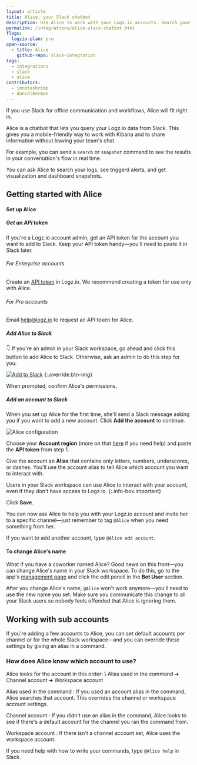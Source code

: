 ```yaml
---
layout: article
title: Alice, your Slack chatbot
description: Use Alice to work with your Logz.io accounts. Search your logs, see triggered alerts, and get snapshots of visualizations and dashboards—all right from Slack.
permalink: /integrations/alice-slack-chatbot.html
flags:
  logzio-plan: pro
open-source:
  - title: Alice
    github-repo: slack-integration
tags:
  - integrations
  - slack
  - alice
contributors:
  - imnotashrimp
  - danielberman
---
```


If you use Slack for office communication and workflows,
Alice will fit right in.

Alice is a chatbot that lets you query your Logz.io data from Slack.
This gives you a mobile-friendly way to work with Kibana
and to share information without leaving your team's chat.

For example, you can send a `search` or `snapshot` command
to see the results in your conversation's flow in real time.

You can ask Alice to search your logs, see triggerd alerts,
and get visualization and dashboard snapshots.

## Getting started with Alice

#### Set up Alice

<div class="tasklist">

##### Get an API token

If you're a Logz.io account admin,
get an API token for the account you want to add to Slack.
Keep your API token handy—you'll need to paste it in Slack later.

###### For Enterprise accounts

Create an [API token](https://app.logz.io/#/dashboard/settings/api-tokens) in Logz.io.
We recommend creating a token for use only with Alice.

###### For Pro accounts

Email [help@logz.io](mailto:help@logz.io) to request an API token for Alice.

##### Add Alice to Slack

👇 If you're an admin in your Slack workspace,
go ahead and click this button to add Alice to Slack.
Otherwise, ask an admin to do this step for you.

[![Add to Slack](https://platform.slack-edge.com/img/add_to_slack.png)](https://slack.com/oauth/authorize?client_id=8241711843.335794452337&amp;scope=bot)
{:.override.btn-img}

When prompted, confirm Alice's permissions.

##### Add an account to Slack

When you set up Alice for the first time,
she'll send a Slack message asking you if you want to add a new account.
Click **Add the account** to continue.

![Alice configuration]({{site.baseurl}}/images/alice/alice-config.png)

Choose your **Account region**
(more on that [here]({{site.baseurl}}/user-guide/accounts/account-region.html) if you need help)
and paste the **API token** from step 1.

Give the account an **Alias**
that contains only letters, numbers, underscores, or dashes.
You'll use the account alias to tell Alice
which account you want to interact with.

Users in your Slack workspace can use Alice to interact with your account, even if they don't have access to Logz.io.
{:.info-box.important}

Click **Save**.

</div>

You can now ask Alice to help you with your Logz.io account
and invite her to a specific channel—just remember to tag `@Alice`
when you need something from her.

If you want to add another account, type `@Alice add account`.

#### To change Alice's name

What if you have a coworker named Alice?
Good news on this front—you can change Alice's name in your Slack workspace.
To do this,
go to the app's [management page](https://slack.com/apps/A9VPCDA9X-alice?next_id=0)
and click the edit pencil in the **Bot User** section.

After you change Alice's name,
`@Alice` won't work anymore—you'll need to use the new name you set.
Make sure you communicate this change to all your Slack users
so nobody feels offended that Alice is ignoring them.

## Working with sub accounts

If you're adding a few accounts to Alice,
you can set default accounts per channel
or for the whole Slack workspace—and you can override these settings
by giving an alias in a command.

### How does Alice know which account to use?

Alice looks for the account in this order: \\
<span class="bold border background">Alias used in the command</span> ➜
<span class="bold border background">Channel account</span> ➜
<span class="bold border background">Workspace account</span>

Alias used in the command
: If you used an account alias in the command,
  Alice searches that account.
  This overrides the channel or workspace account settings.

Channel account
: If you didn't use an alias in the command,
  Alice looks to see if there's a default account
  for the channel you ran the command from.

Workspace account
: If there isn't a channel account set, Alice uses the workspace account.

If you need help with how to write your commands, type `@Alice help` in Slack.